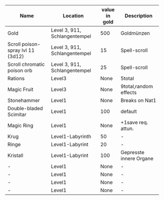 |Name| Location | value in gold | Description |
|-|-|-|-|
|Gold|Level 3, 911, Schlangentempel|500|Goldmünzen|
|Scroll poison-spray lvl 11 (3d12)|Level 3, 911, Schlangentempel|15|Spell-scroll|
|Scroll chromatic poison orb|Level 3, 911, Schlangentempel|25|Spell-scroll|
|Rations|Level3|None|5total|
|Magic Fruit|Level3|None|9total,random effects|
|Stonehammer|Level1|None|Breaks on Nat1|
|Double-bladed Scimitar|Level1|100|default|
|Magic Ring|Level1|None|+1save req. attun.|
|Krug|Level1-Labyrinth|50|-|
|Ringe|Level1-Labyrint|20|-|
|Kristall|Level1-Labyrint|100|Gepresste innere Organe|
|-|Level1|None|-|
|-|Level1|None|-|
|-|Level1|None|-|
|-|Level1|None|-|
